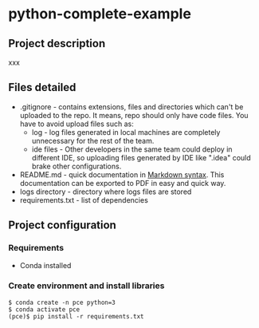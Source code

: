 # python-complete-example

## Project description

xxx

## Files detailed

* .gitignore - contains extensions, files and directories which can't be uploaded to the repo. It means, repo should only have code files. You have to avoid upload files such as:
  * log - log files generated in local machines are completely unnecessary for the rest of the team.
  * ide files - Other developers in the same team could deploy in different IDE, so uploading files generated by IDE like ".idea" could brake other configurations.
* README.md - quick documentation in [Markdown syntax](https://www.markdownguide.org/basic-syntax/). This documentation can be exported to PDF in easy and quick way.
* logs directory - directory where logs files are stored
* requirements.txt - list of dependencies

## Project configuration

### Requirements

* Conda installed

### Create environment and install libraries

~~~
$ conda create -n pce python=3
$ conda activate pce
(pce)$ pip install -r requirements.txt
~~~